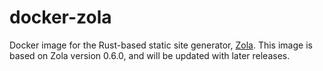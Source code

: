 # docker-zola

Docker image for the Rust-based static site generator, [Zola](https://www.getzola.org/). This image is based on Zola version 0.6.0, and will be updated with later releases.

